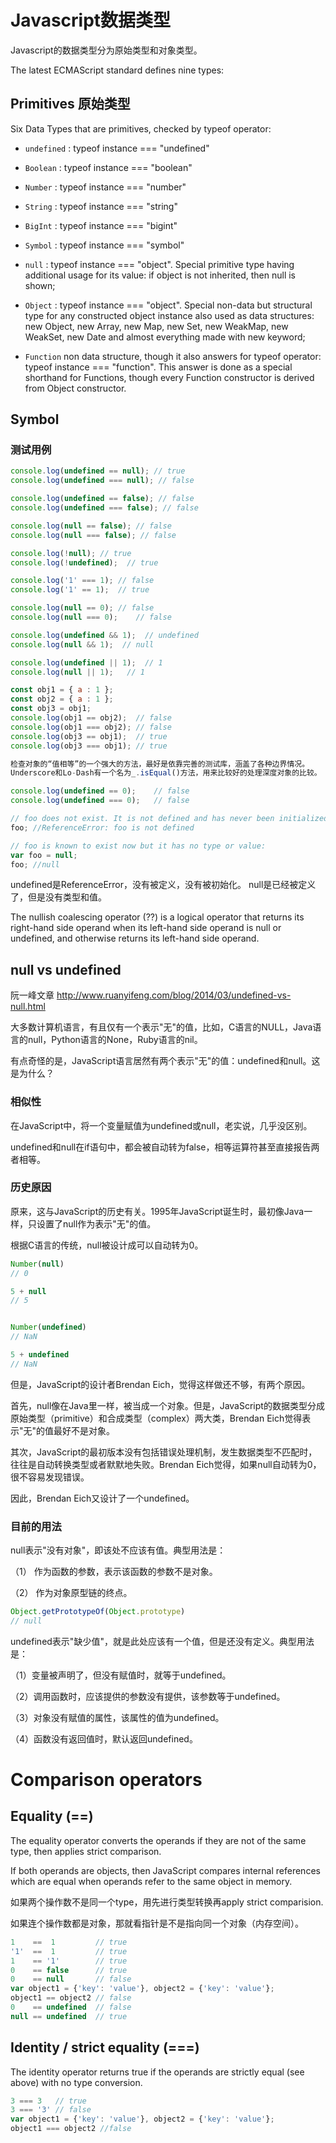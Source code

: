 # Javascript数据类型

Javascript的数据类型分为原始类型和对象类型。

The latest ECMAScript standard defines nine types:

## Primitives 原始类型
Six Data Types that are primitives, checked by typeof operator:
- `undefined` : typeof instance === "undefined"
- `Boolean` : typeof instance === "boolean"
- `Number` : typeof instance === "number"
- `String` : typeof instance === "string"
- `BigInt` : typeof instance === "bigint"
- `Symbol` : typeof instance === "symbol"

- `null` : typeof instance === "object". Special primitive type having additional usage for its value: if object is not inherited, then null is shown;
- `Object` : typeof instance === "object". Special non-data but structural type for any constructed object instance also used as data structures: new Object, new Array, new Map, new Set, new WeakMap, new WeakSet, new Date and almost everything made with new keyword;
- `Function` non data structure, though it also answers for typeof operator: typeof instance === "function". This answer is done as a special shorthand for Functions, though every Function constructor is derived from Object constructor.

## Symbol

### 测试用例
```javascript
console.log(undefined == null); // true
console.log(undefined === null); // false

console.log(undefined == false); // false
console.log(undefined === false); // false

console.log(null == false); // false
console.log(null === false); // false

console.log(!null); // true
console.log(!undefined);  // true

console.log('1' === 1); // false
console.log('1' == 1);  // true

console.log(null == 0); // false
console.log(null === 0);    // false

console.log(undefined && 1);  // undefined
console.log(null && 1);  // null

console.log(undefined || 1);  // 1
console.log(null || 1);   // 1

const obj1 = { a : 1 };
const obj2 = { a : 1 };
const obj3 = obj1;
console.log(obj1 == obj2);  // false
console.log(obj1 === obj2); // false
console.log(obj3 == obj1);  // true
console.log(obj3 === obj1); // true

检查对象的“值相等”的一个强大的方法，最好是依靠完善的测试库，涵盖了各种边界情况。
Underscore和Lo-Dash有一个名为_.isEqual()方法，用来比较好的处理深度对象的比较。

console.log(undefined == 0);    // false
console.log(undefined === 0);   // false

// foo does not exist. It is not defined and has never been initialized:
foo; //ReferenceError: foo is not defined

// foo is known to exist now but it has no type or value:
var foo = null; 
foo; //null
```

undefined是ReferenceError，没有被定义，没有被初始化。
null是已经被定义了，但是没有类型和值。

The nullish coalescing operator (??) is a logical operator that returns its right-hand side operand when its left-hand side operand is null or undefined, and otherwise returns its left-hand side operand.

## null vs undefined
阮一峰文章
http://www.ruanyifeng.com/blog/2014/03/undefined-vs-null.html


大多数计算机语言，有且仅有一个表示"无"的值，比如，C语言的NULL，Java语言的null，Python语言的None，Ruby语言的nil。

有点奇怪的是，JavaScript语言居然有两个表示"无"的值：undefined和null。这是为什么？

### 相似性
在JavaScript中，将一个变量赋值为undefined或null，老实说，几乎没区别。

undefined和null在if语句中，都会被自动转为false，相等运算符甚至直接报告两者相等。

### 历史原因
原来，这与JavaScript的历史有关。1995年JavaScript诞生时，最初像Java一样，只设置了null作为表示"无"的值。

根据C语言的传统，null被设计成可以自动转为0。

```js
Number(null)
// 0

5 + null
// 5


Number(undefined)
// NaN

5 + undefined
// NaN
```

但是，JavaScript的设计者Brendan Eich，觉得这样做还不够，有两个原因。

首先，null像在Java里一样，被当成一个对象。但是，JavaScript的数据类型分成原始类型（primitive）和合成类型（complex）两大类，Brendan Eich觉得表示"无"的值最好不是对象。

其次，JavaScript的最初版本没有包括错误处理机制，发生数据类型不匹配时，往往是自动转换类型或者默默地失败。Brendan Eich觉得，如果null自动转为0，很不容易发现错误。

因此，Brendan Eich又设计了一个undefined。

### 目前的用法
null表示"没有对象"，即该处不应该有值。典型用法是：

（1） 作为函数的参数，表示该函数的参数不是对象。

（2） 作为对象原型链的终点。
```js
Object.getPrototypeOf(Object.prototype)
// null
```

undefined表示"缺少值"，就是此处应该有一个值，但是还没有定义。典型用法是：

（1）变量被声明了，但没有赋值时，就等于undefined。

（2）调用函数时，应该提供的参数没有提供，该参数等于undefined。

（3）对象没有赋值的属性，该属性的值为undefined。

（4）函数没有返回值时，默认返回undefined。

# Comparison operators

## Equality (==)

The equality operator converts the operands if they are not of the same type, then applies strict comparison.

If both operands are objects, then JavaScript compares internal references which are equal when operands refer to the same object in memory.

如果两个操作数不是同一个type，用先进行类型转换再apply strict comparision.

如果连个操作数都是对象，那就看指针是不是指向同一个对象（内存空间）。

```javascript
1    ==  1         // true
'1'  ==  1         // true
1    == '1'        // true
0    == false      // true
0    == null       // false
var object1 = {'key': 'value'}, object2 = {'key': 'value'}; 
object1 == object2 // false
0    == undefined  // false
null == undefined  // true
```

## Identity / strict equality (===)
The identity operator returns true if the operands are strictly equal (see above) with no type conversion.
```javascript
3 === 3   // true
3 === '3' // false
var object1 = {'key': 'value'}, object2 = {'key': 'value'};
object1 === object2 //false
```


